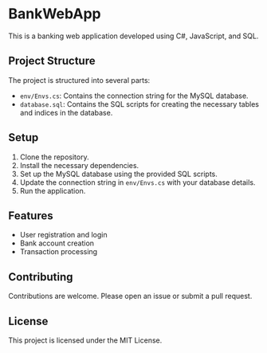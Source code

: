 ﻿# BankWebApp

This is a banking web application developed using C#, JavaScript, and SQL.

## Project Structure

The project is structured into several parts:

- `env/Envs.cs`: Contains the connection string for the MySQL database.
- `database.sql`: Contains the SQL scripts for creating the necessary tables and indices in the database.

## Setup

1. Clone the repository.
2. Install the necessary dependencies.
3. Set up the MySQL database using the provided SQL scripts.
4. Update the connection string in `env/Envs.cs` with your database details.
5. Run the application.

## Features

- User registration and login
- Bank account creation
- Transaction processing

## Contributing

Contributions are welcome. Please open an issue or submit a pull request.

## License

This project is licensed under the MIT License.
